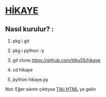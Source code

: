 # [HİKAYE](https://tilkiht.ml)
## Nasıl kurulur? :

1) pkg i git 


2) pkg i python -y


3) git clone https://github.com/tilku55/hikaye


4) cd hikaye


5) python hikaye.py


Not: Eğer sıkıntı çıktıysa [Tilki HTML](https://tilkiht.ml) ye gelin
